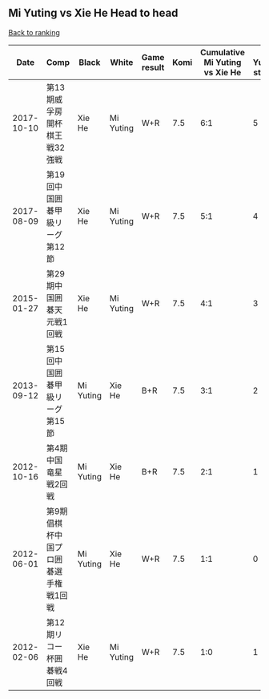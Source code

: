 ## Mi Yuting vs Xie He Head to head

[Back to ranking](../../index.md)




| **Date** | **Comp** | **Black** | **White** | **Game result** | **Komi** | **Cumulative Mi Yuting vs Xie He** | **Mi Yuting streak** | **Xie He streak** | 
| --- | --- | --- | --- | --- | --- | --- | --- | --- |
| 2017-10-10 | 第13期威孚房開杯棋王戦32強戦 | Xie He | Mi Yuting | W+R | 7.5 | 6:1 | 5 | 0 | 
| 2017-08-09 | 第19回中国囲碁甲級リーグ第12節 | Xie He | Mi Yuting | W+R | 7.5 | 5:1 | 4 | 0 | 
| 2015-01-27 | 第29期中国囲碁天元戦1回戦 | Xie He | Mi Yuting | W+R | 7.5 | 4:1 | 3 | 0 | 
| 2013-09-12 | 第15回中国囲碁甲級リーグ第15節 | Mi Yuting | Xie He | B+R | 7.5 | 3:1 | 2 | 0 | 
| 2012-10-16 | 第4期中国竜星戦2回戦 | Mi Yuting | Xie He | B+R | 7.5 | 2:1 | 1 | 0 | 
| 2012-06-01 | 第9期倡棋杯中国プロ囲碁選手権戦1回戦 | Mi Yuting | Xie He | W+R | 7.5 | 1:1 | 0 | 1 | 
| 2012-02-06 | 第12期リコー杯囲碁戦4回戦 | Xie He | Mi Yuting | W+R | 7.5 | 1:0 | 1 | 0 |





